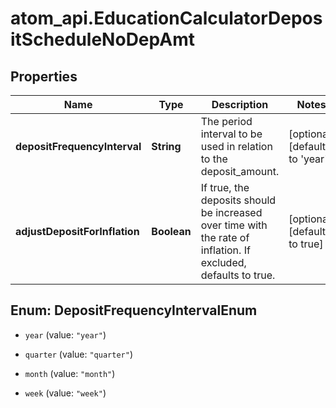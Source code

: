 # atom_api.EducationCalculatorDepositScheduleNoDepAmt

## Properties
Name | Type | Description | Notes
------------ | ------------- | ------------- | -------------
**depositFrequencyInterval** | **String** | The period interval to be used in relation to the deposit_amount. | [optional] [default to &#39;year&#39;]
**adjustDepositForInflation** | **Boolean** | If true, the deposits should be increased over time with the rate of inflation. If excluded, defaults to true. | [optional] [default to true]


<a name="DepositFrequencyIntervalEnum"></a>
## Enum: DepositFrequencyIntervalEnum


* `year` (value: `"year"`)

* `quarter` (value: `"quarter"`)

* `month` (value: `"month"`)

* `week` (value: `"week"`)




